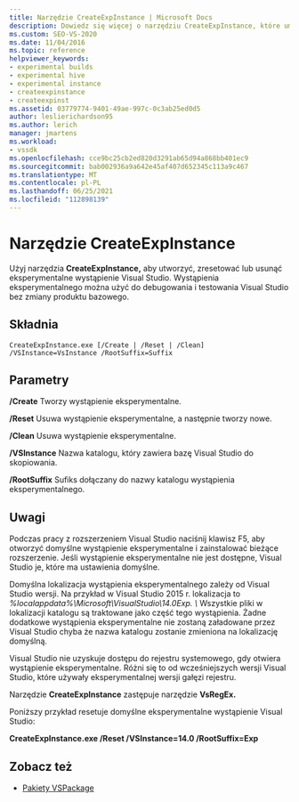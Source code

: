 ```yaml
---
title: Narzędzie CreateExpInstance | Microsoft Docs
description: Dowiedz się więcej o narzędziu CreateExpInstance, które umożliwia tworzenie, resetowanie lub usuwanie eksperymentalnego wystąpienia Visual Studio.
ms.custom: SEO-VS-2020
ms.date: 11/04/2016
ms.topic: reference
helpviewer_keywords:
- experimental builds
- experimental hive
- experimental instance
- createexpinstance
- createexpinst
ms.assetid: 03779774-9401-49ae-997c-0c3ab25ed0d5
author: leslierichardson95
ms.author: lerich
manager: jmartens
ms.workload:
- vssdk
ms.openlocfilehash: cce9bc25cb2ed820d3291ab65d94a868bb401ec9
ms.sourcegitcommit: bab002936a9a642e45af407d652345c113a9c467
ms.translationtype: MT
ms.contentlocale: pl-PL
ms.lasthandoff: 06/25/2021
ms.locfileid: "112898139"
---
```

# <a name="createexpinstance-utility"></a>Narzędzie CreateExpInstance
Użyj narzędzia **CreateExpInstance,** aby utworzyć, zresetować lub usunąć eksperymentalne wystąpienie Visual Studio. Wystąpienia eksperymentalnego można użyć do debugowania i testowania Visual Studio bez zmiany produktu bazowego.

## <a name="syntax"></a>Składnia

```
CreateExpInstance.exe [/Create | /Reset | /Clean] /VSInstance=VsInstance /RootSuffix=Suffix
```

## <a name="parameters"></a>Parametry
 **/Create** Tworzy wystąpienie eksperymentalne.

 **/Reset** Usuwa wystąpienie eksperymentalne, a następnie tworzy nowe.

 **/Clean** Usuwa wystąpienie eksperymentalne.

 **/VSInstance** Nazwa katalogu, który zawiera bazę Visual Studio do skopiowania.

 **/RootSuffix** Sufiks dołączany do nazwy katalogu wystąpienia eksperymentalnego.

## <a name="remarks"></a>Uwagi
 Podczas pracy z rozszerzeniem Visual Studio naciśnij klawisz F5, aby otworzyć domyślne wystąpienie eksperymentalne i zainstalować bieżące rozszerzenie. Jeśli wystąpienie eksperymentalne nie jest dostępne, Visual Studio je, które ma ustawienia domyślne.

 Domyślna lokalizacja wystąpienia eksperymentalnego zależy od Visual Studio wersji. Na przykład w Visual Studio 2015 r. lokalizacja to *%localappdata%\Microsoft\VisualStudio\14.0Exp. \\* Wszystkie pliki w lokalizacji katalogu są traktowane jako część tego wystąpienia. Żadne dodatkowe wystąpienia eksperymentalne nie zostaną załadowane przez Visual Studio chyba że nazwa katalogu zostanie zmieniona na lokalizację domyślną.

 Visual Studio nie uzyskuje dostępu do rejestru systemowego, gdy otwiera wystąpienie eksperymentalne. Różni się to od wcześniejszych wersji Visual Studio, które używały eksperymentalnej wersji gałęzi rejestru.

 Narzędzie **CreateExpInstance** zastępuje narzędzie **VsRegEx.**

 Poniższy przykład resetuje domyślne eksperymentalne wystąpienie Visual Studio:

 **CreateExpInstance.exe /Reset /VSInstance=14.0 /RootSuffix=Exp**

## <a name="see-also"></a>Zobacz też
- [Pakiety VSPackage](../../extensibility/internals/vspackages.md)
